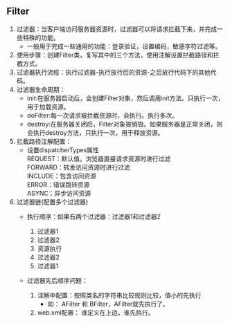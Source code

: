 ## Filter
1. 过滤器：当客户端访问服务器资源时，过滤器可以将请求拦截下来，并完成一些特殊的功能。
    + 一般用于完成一些通用的功能：登录验证，设置编码，敏感字符过滤等。
2. 使用步骤：创建Filter类，复写其中的三个方法，使用注解设置拦截路径和拦截方式。
3. 过滤器执行流程：执行过滤器-执行放行后的资源-之后放行代码下的其他代码。
4. 过滤器生命周期：
    + init:在服务器启动后，会创建Filter对象，然后调用init方法。只执行一次，用于加载资源。
    + doFilter:每一次请求被拦截资源时，会执行。执行多次。
    + destroy:在服务器关闭后，Filter对象被销毁。如果服务器是正常关闭，则会执行destroy方法，只执行一次，用于释放资源。
5. 拦截路径注解配置：
    + 设置dispatcherTypes属性  
        REQUEST：默认值。浏览器直接请求资源时进行过滤  
        FORWARD：转发访问资源时进行过滤  
        INCLUDE：包含访问资源  
        ERROR：错误跳转资源  
        ASYNC：异步访问资源
6.  过滤器链(配置多个过滤器)
   	+ 执行顺序：如果有两个过滤器：过滤器1和过滤器2
   	    1. 过滤器1
   	    2. 过滤器2
   		3. 资源执行
   		4. 过滤器2
   		5. 过滤器1 
   
   	+ 过滤器先后顺序问题：
   	    1. 注解中配置：按照类名的字符串比较规则比较，值小的先执行
   		    + 如： AFilter 和 BFilter，AFilter就先执行了。
   		2. web.xml配置： <filter-mapping>谁定义在上边，谁先执行。